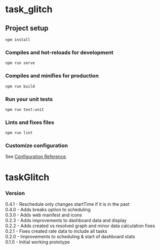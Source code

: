 # task_glitch

## Project setup
```
npm install
```

### Compiles and hot-reloads for development
```
npm run serve
```

### Compiles and minifies for production
```
npm run build
```

### Run your unit tests
```
npm run test:unit
```

### Lints and fixes files
```
npm run lint
```

### Customize configuration
See [Configuration Reference](https://cli.vuejs.org/config/).
# taskGlitch

### Version
0.4.1 - Reschedule only changes startTime if it is in the past\
0.4.0 - Adds breaks option to scheduling\
0.3.0 - Adds web manifest and icons\
0.2.3 - Adds improvements to dashboard data and display\
0.2.2 - Adds created vs resolved graph and minor data calculation fixes\
0.2.1 - Fixes created rate data to include all tasks\
0.2.0 - Improvements to scheduling & start of dashboard stats\
0.1.0 - Initial working prototype